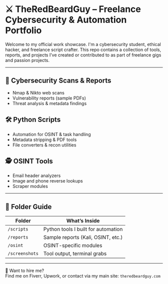 # ⚔️ TheRedBeardGuy – Freelance Cybersecurity & Automation Portfolio

Welcome to my official work showcase. I'm a cybersecurity student, ethical hacker, and freelance script crafter. This repo contains a collection of tools, reports, and projects I’ve created or contributed to as part of freelance gigs and passion projects.

---

## 🔐 Cybersecurity Scans & Reports
- Nmap & Nikto web scans
- Vulnerability reports (sample PDFs)
- Threat analysis & metadata findings

## 🛠️ Python Scripts
- Automation for OSINT & task handling
- Metadata stripping & PDF tools
- File converters & recon utilities

## 🕵️ OSINT Tools
- Email header analyzers
- Image and phone reverse lookups
- Scraper modules

---

## 📂 Folder Guide

| Folder       | What’s Inside                        |
|--------------|--------------------------------------|
| `/scripts`   | Python tools I built for automation  |
| `/reports`   | Sample reports (Kali, OSINT, etc.)   |
| `/osint`     | OSINT-specific modules               |
| `/screenshots` | Tool output, terminal grabs        |

---

🧠 Want to hire me?  
Find me on Fiverr, Upwork, or contact via my main site: `theredbeardguy.com`
